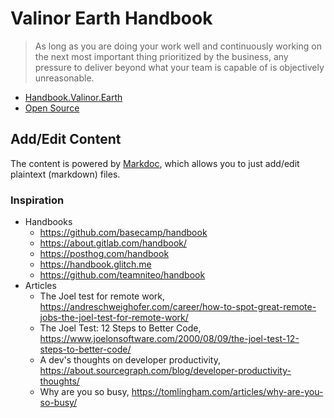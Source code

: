 # Valinor Earth Handbook

> As long as you are doing your work well and continuously working on the next most important thing prioritized by the business, any pressure to deliver beyond what your team is capable of is objectively unreasonable.

- [Handbook.Valinor.Earth](https://handbook.valinor.earth/)
- [Open Source](https://github.com/valinorearth/handbook)

## Add/Edit Content

The content is powered by [Markdoc](https://markdoc.io), which allows you to just add/edit plaintext (markdown) files.

### Inspiration

- Handbooks
	+ https://github.com/basecamp/handbook
	+ https://about.gitlab.com/handbook/
	+ https://posthog.com/handbook
	+ https://handbook.glitch.me
	+ https://github.com/teamniteo/handbook
- Articles
	+ The Joel test for remote work, https://andreschweighofer.com/career/how-to-spot-great-remote-jobs-the-joel-test-for-remote-work/
	+ The Joel Test: 12 Steps to Better Code, https://www.joelonsoftware.com/2000/08/09/the-joel-test-12-steps-to-better-code/
	+ A dev's thoughts on developer productivity, https://about.sourcegraph.com/blog/developer-productivity-thoughts/
	+ Why are you so busy, https://tomlingham.com/articles/why-are-you-so-busy/